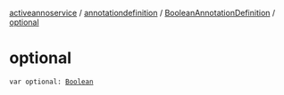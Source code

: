 [activeannoservice](../../index.md) / [annotationdefinition](../index.md) / [BooleanAnnotationDefinition](index.md) / [optional](./optional.md)

# optional

`var optional: `[`Boolean`](https://kotlinlang.org/api/latest/jvm/stdlib/kotlin/-boolean/index.html)